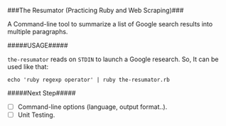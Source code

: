 ###The Resumator (Practicing Ruby and Web Scraping)###


A Command-line tool to summarize a list of Google search results into multiple paragraphs.

#####USAGE#####

`the-resumator` reads on `STDIN` to launch a Google research. So, It can be used like that: 

```shell
echo 'ruby regexp operator' | ruby the-resumator.rb
```

#####Next Step#####

- [ ] Command-line options (language, output format..).
- [ ] Unit Testing.
